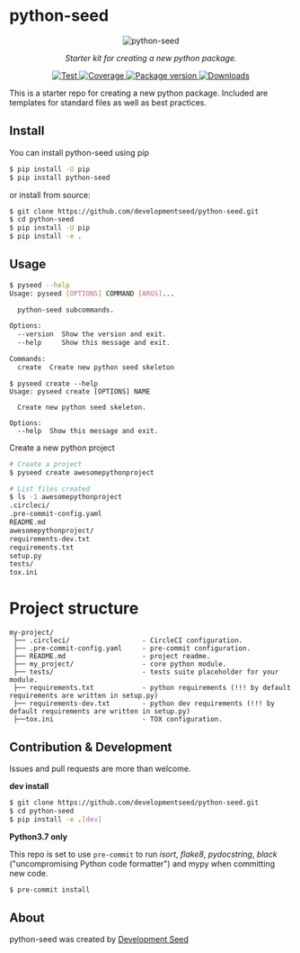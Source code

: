 # python-seed

<p align="center">
  <img src="https://user-images.githubusercontent.com/10407788/90814089-905bf800-e2f6-11ea-8bd7-2639fa1177af.png" style="max-width: 800px;" alt="python-seed"></a>
</p>
<p align="center">
  <em>Starter kit for creating a new python package.</em>
</p>
<p align="center">
  <a href="https://github.com/developmentseed/python-seed/actions?query=workflow%3ACI" target="_blank">
      <img src="https://github.com/developmentseed/python-seed/workflows/CI/badge.svg" alt="Test">
  </a>
  <a href="https://codecov.io/gh/developmentseed/python-seed" target="_blank">
      <img src="https://codecov.io/gh/developmentseed/python-seed/branch/master/graph/badge.svg" alt="Coverage">
  </a>
  <a href="https://pypi.org/project/python-seed" target="_blank">
      <img src="https://img.shields.io/pypi/v/python-seed?color=%2334D058&label=pypi%20package" alt="Package version">
  </a>
  <a href="https://github.com/developmentseed/python-seed/blob/master/LICENSE" target="_blank">
      <img src="https://img.shields.io/github/license/developmentseed/python-seed.svg" alt="Downloads">
  </a>
</p>

This is a starter repo for creating a new python package. Included are templates for standard files as well as best practices.

## Install

You can install python-seed using pip

```bash
$ pip install -U pip
$ pip install python-seed
```

or install from source:

```bash
$ git clone https://github.com/developmentseed/python-seed.git
$ cd python-seed
$ pip install -U pip
$ pip install -e .
```

## Usage

```bash
$ pyseed --help
Usage: pyseed [OPTIONS] COMMAND [ARGS]...

  python-seed subcommands.

Options:
  --version  Show the version and exit.
  --help     Show this message and exit.

Commands:
  create  Create new python seed skeleton
```

```
$ pyseed create --help
Usage: pyseed create [OPTIONS] NAME

  Create new python seed skeleton.

Options:
  --help  Show this message and exit.
```

Create a new python project

```bash
# Create a project
$ pyseed create awesomepythonproject

# List files created
$ ls -1 awesomepythonproject
.circleci/
.pre-commit-config.yaml
README.md
awesomepythonproject/
requirements-dev.txt
requirements.txt
setup.py
tests/
tox.ini
```

# Project structure

```
my-project/
 ├── .circleci/                  - CircleCI configuration.
 ├── .pre-commit-config.yaml     - pre-commit configuration.
 ├── README.md                   - project readme.
 ├── my_project/                 - core python module.
 ├── tests/                      - tests suite placeholder for your module.
 ├── requirements.txt            - python requirements (!!! by default requirements are written in setup.py)
 ├── requirements-dev.txt        - python dev requirements (!!! by default requirements are written in setup.py)
 ├──tox.ini                      - TOX configuration.
```


## Contribution & Development

Issues and pull requests are more than welcome.

**dev install**

```bash
$ git clone https://github.com/developmentseed/python-seed.git
$ cd python-seed
$ pip install -e .[dev]
```

**Python3.7 only**

This repo is set to use `pre-commit` to run *isort*, *flake8*, *pydocstring*, *black* ("uncompromising Python code formatter") and mypy when committing new code.

```bash
$ pre-commit install
```

## About
python-seed was created by [Development Seed](<http://developmentseed.org>)
